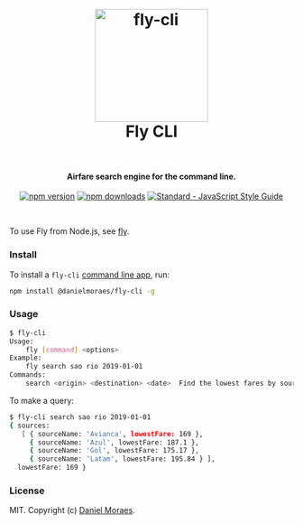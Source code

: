 <h1 align="center">
  <br>
  <img src="https://dmoraes.org/fly.png" alt="fly-cli" width="200"></a>
  <br>
  Fly CLI
  <br>
  <br>
</h1>

<h4 align="center">Airfare search engine for the command line.</h4>

<p align="center">
  <a href="https://www.npmjs.com/package/@danielmoraes/fly-cli"><img src="https://img.shields.io/npm/v/@danielmoraes/fly-cli.svg" alt="npm version"></a>
  <a href="https://www.npmjs.com/package/@danielmoraes/fly-cli"><img src="https://img.shields.io/npm/dm/@danielmoraes/fly-cli.svg" alt="npm downloads"></a>
  <a href="https://standardjs.com"><img src="https://img.shields.io/badge/code_style-standard-brightgreen.svg" alt="Standard - JavaScript Style Guide"></a>
</p>

<br>

To use Fly from Node.js, see [fly](https://github.com/danielmoraes/fly).

### Install

To install a `fly-cli`
[command line app](https://github.com/danielmoraes/fly-cli), run:

```bash
npm install @danielmoraes/fly-cli -g
```

### Usage

```bash
$ fly-cli
Usage:
    fly [command] <options>
Example:
    fly search sao rio 2019-01-01
Commands:
    search <origin> <destination> <date>  Find the lowest fares by source
```

To make a query:

```bash
$ fly-cli search sao rio 2019-01-01
{ sources:
   [ { sourceName: 'Avianca', lowestFare: 169 },
     { sourceName: 'Azul', lowestFare: 187.1 },
     { sourceName: 'Gol', lowestFare: 175.17 },
     { sourceName: 'Latam', lowestFare: 195.84 } ],
  lowestFare: 169 }
```

### License

MIT. Copyright (c) [Daniel Moraes](https://dmoraes.org).
